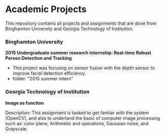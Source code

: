 # Academic Projects

This repository contains all projects and assignments that are done from Binghamton University and Georgia Technology of Institution. 

### Binghamton University
**2015 Undergraduate summer research internship: Real-time Robust Person Detection and Tracking**
- This project was focusing on sensor fusion with the depth sensor to improve facial detection efficiency.
- folder: "2015 summer intern"

### Georgia Technology of Institution
**Image as function**

Description: This assignment is tasked to get familar with the system (OpenCV), and also to undertand the basic of computer image processing such as: color plane, Arithmetic and operations, Gaussian noise, and Grayscale.
